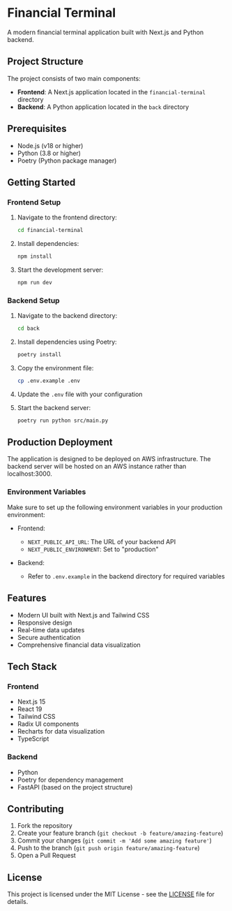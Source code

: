 # Financial Terminal

A modern financial terminal application built with Next.js and Python backend.

## Project Structure

The project consists of two main components:

- **Frontend**: A Next.js application located in the `financial-terminal` directory
- **Backend**: A Python application located in the `back` directory

## Prerequisites

- Node.js (v18 or higher)
- Python (3.8 or higher)
- Poetry (Python package manager)

## Getting Started

### Frontend Setup

1. Navigate to the frontend directory:
   ```bash
   cd financial-terminal
   ```

2. Install dependencies:
   ```bash
   npm install
   ```

3. Start the development server:
   ```bash
   npm run dev
   ```

### Backend Setup

1. Navigate to the backend directory:
   ```bash
   cd back
   ```

2. Install dependencies using Poetry:
   ```bash
   poetry install
   ```

3. Copy the environment file:
   ```bash
   cp .env.example .env
   ```

4. Update the `.env` file with your configuration

5. Start the backend server:
   ```bash
   poetry run python src/main.py
   ```

## Production Deployment

The application is designed to be deployed on AWS infrastructure. The backend server will be hosted on an AWS instance rather than localhost:3000.

### Environment Variables

Make sure to set up the following environment variables in your production environment:

- Frontend:
  - `NEXT_PUBLIC_API_URL`: The URL of your backend API
  - `NEXT_PUBLIC_ENVIRONMENT`: Set to "production"

- Backend:
  - Refer to `.env.example` in the backend directory for required variables

## Features

- Modern UI built with Next.js and Tailwind CSS
- Responsive design
- Real-time data updates
- Secure authentication
- Comprehensive financial data visualization

## Tech Stack

### Frontend
- Next.js 15
- React 19
- Tailwind CSS
- Radix UI components
- Recharts for data visualization
- TypeScript

### Backend
- Python
- Poetry for dependency management
- FastAPI (based on the project structure)

## Contributing

1. Fork the repository
2. Create your feature branch (`git checkout -b feature/amazing-feature`)
3. Commit your changes (`git commit -m 'Add some amazing feature'`)
4. Push to the branch (`git push origin feature/amazing-feature`)
5. Open a Pull Request

## License

This project is licensed under the MIT License - see the [LICENSE](back/LICENSE) file for details. 